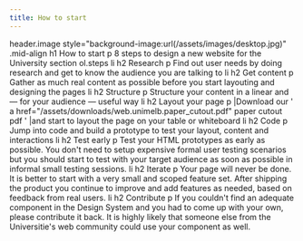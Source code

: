 ```yaml
---
title: How to start
---
```

header.image style="background-image:url(/assets/images/desktop.jpg)"
  .mid-align
    h1 How to start
    p 8 steps to design a new website for the University
section
  ol.steps
    li
      h2 Research
      p Find out user needs by doing research and get to know the audience you are talking to
    li
      h2 Get content
      p Gather as much real content as possible before you start layouting and designing the pages
    li
      h2 Structure
      p Structure your content in a linear and — for your audience — useful way
    li
      h2 Layout your page
      p
        |Download our
        '
        a href="/assets/downloads/web.unimelb.paper_cutout.pdf" paper cutout pdf
        '
        |and start to layout the page on your table or whiteboard
    li
      h2 Code
      p Jump into code and build a prototype to test your layout, content and interactions
    li
      h2 Test early
      p Test your HTML prototypes as early as possible. You don't need to setup expensive formal user testing scenarios but you should start to test with your target audience as soon as possible in informal small testing sessions.
    li
      h2 Iterate
      p Your page will never be done. It is better to start with a very small and scoped feature set. After shipping the product you continue to improve and add features as needed, based on feedback from real users.
    li
      h2 Contribute
      p If you couldn't find an adequate component in the Design System and you had to come up with your own, please contribute it back. It is highly likely that someone else from the Universitie's web community could use your component as well.